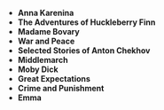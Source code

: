 <ul>
  
 <li><b><a target="_blank" href="https://github.com/manjunath5496/Top-Ten-Works-Of-The-19th-Century/blob/master/pal(11).pdf" style="text-decoration:none;">Anna Karenina</a></b></li>
  
<li><b><a target="_blank" href="https://github.com/manjunath5496/Top-Ten-Works-Of-The-19th-Century/blob/master/pal(12).pdf" style="text-decoration:none;">The Adventures of Huckleberry Finn</a></b></li>

<li><b><a target="_blank" href="https://github.com/manjunath5496/Top-Ten-Works-Of-The-19th-Century/blob/master/pal(13).pdf" style="text-decoration:none;">Madame Bovary</a></b></li>                         
  <li><b><a target="_blank" href="https://github.com/manjunath5496/Top-Ten-Works-Of-The-19th-Century/blob/master/pal(14).pdf" style="text-decoration:none;">War and Peace</a></b></li>  
     <li><b><a target="_blank" href="https://github.com/manjunath5496/Top-Ten-Works-Of-The-19th-Century/blob/master/pal(15).pdf" style="text-decoration:none;">Selected Stories of Anton Chekhov</a></b></li>  
   <li><b><a target="_blank" href="https://github.com/manjunath5496/Top-Ten-Works-Of-The-19th-Century/blob/master/pal(16).pdf" style="text-decoration:none;">Middlemarch</a></b></li>  
                                             

 <li><b><a target="_blank" href="https://github.com/manjunath5496/Top-Ten-Works-Of-The-19th-Century/blob/master/pal(17).pdf" style="text-decoration:none;">Moby Dick </a></b></li>
  
<li><b><a target="_blank" href="https://github.com/manjunath5496/Top-Ten-Works-Of-The-19th-Century/blob/master/pal(18).pdf" style="text-decoration:none;">Great Expectations</a></b></li>

<li><b><a target="_blank" href="https://github.com/manjunath5496/Top-Ten-Works-Of-The-19th-Century/blob/master/pal(19).pdf" style="text-decoration:none;">Crime and Punishment</a></b></li>                         
  <li><b><a target="_blank" href="https://github.com/manjunath5496/Top-Ten-Works-Of-The-19th-Century/blob/master/pal(20).pdf" style="text-decoration:none;">Emma</a></b></li>  
                          

   

</ul>
